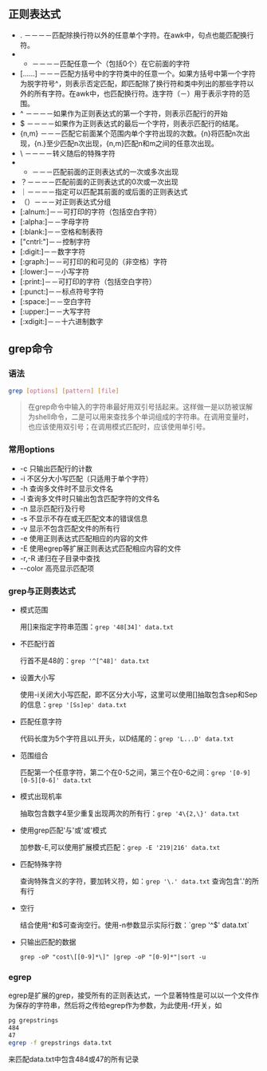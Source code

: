 ## 正则表达式

* . －－－－匹配除换行符以外的任意单个字符。在awk中，句点也能匹配换行符。
* * －－－－匹配任意一个（包括0个）在它前面的字符
* [……] －－－匹配方括号中的字符类中的任意一个。如果方括号中第一个字符为脱字符号^，则表示否定匹配，即匹配除了换行符和类中列出的那些字符以外的所有字符。在awk中，也匹配换行符。连字符（－）用于表示字符的范围。
* ^    －－－－如果作为正则表达式的第一个字符，则表示匹配行的开始
* $ －－－－如果作为正则表达式的最后一个字符，则表示匹配行的结尾。
* {n,m} －－－匹配它前面某个范围内单个字符出现的次数。{n}将匹配n次出现，{n.}至少匹配n次出现，{n,m}匹配n和m之间的任意次出现。
* \ －－－－转义随后的特殊字符
* + －－－匹配前面的正则表达式的一次或多次出现
* ？－－－－匹配前面的正则表达式的0次或一次出现
* ｜－－－－指定可以匹配其前面的或后面的正则表达式
* （）－－－对正则表达式分组
* [:alnum:]－－可打印的字符（包括空白字符）
* [:alpha:]－－字母字符
* [:blank:]－－空格和制表符
* ["cntrl:"]－－控制字符
* [:digit:]－－数字字符
* [:graph:]－－可打印的和可见的（非空格）字符
* [:lower:]－－小写字符
* [:print:]－－可打印的字符（包括空白字符）
* [:punct:]－－标点符号字符
* [:space:]－－空白字符
* [:upper:]－－大写字符
* [:xdigit:]－－十六进制数字

## grep命令

### 语法

```bash
grep [options] [pattern] [file]
```

> 在grep命令中输入的字符串最好用双引号括起来。这样做一是以防被误解为shell命令，二是可以用来查找多个单词组成的字符串。在调用变量时，也应该使用双引号；在调用模式匹配时，应该使用单引号。

### 常用options

* -c 只输出匹配行的计数
* -i 不区分大小写匹配（只适用于单个字符）
* -h 查询多文件时不显示文件名
* -l 查询多文件时只输出包含匹配字符的文件名
* -n 显示匹配行及行号
* -s 不显示不存在或无匹配文本的错误信息
* -v 显示不包含匹配文件的所有行
* -e 使用正则表达式匹配相应的内容的文件
* -E 使用egrep等扩展正则表达式匹配相应内容的文件
* -r,-R 递归在子目录中查找
* --color 高亮显示匹配项

### grep与正则表达式

* 模式范围

    用[]来指定字符串范围：`grep '48[34]' data.txt`

* 不匹配行首

    行首不是48的：`grep '^[^48]' data.txt`

* 设置大小写

    使用-i关闭大小写匹配，即不区分大小写，这里可以使用[]抽取包含sep和Sep的信息：`grep '[Ss]ep' data.txt`

* 匹配任意字符

    代码长度为5个字符且以L开头，以D结尾的：`grep 'L...D' data.txt`

* 范围组合

    匹配第一个任意字符，第二个在0-5之间，第三个在0-6之间：`grep '[0-9][0-5][0-6]' data.txt`

* 模式出现机率

    抽取包含数字4至少重复出现两次的所有行：`grep '4\{2,\}' data.txt`

* 使用grep匹配'与'或'或'模式

    加参数-E,可以使用扩展模式匹配：`grep -E '219|216' data.txt`

* 匹配特殊字符

    查询特殊含义的字符，要加转义符，如：`grep '\.' data.txt` 查询包含'.'的所有行

* 空行

    结合使用^和$可查询空行。使用-n参数显示实际行数：`grep '^$' data.txt`

* 只输出匹配的数据

    `grep -oP "cost\[[0-9]*\]" |grep -oP "[0-9]*"|sort -u`

### egrep

egrep是扩展的grep，接受所有的正则表达式，一个显著特性是可以以一个文件作为保存的字符串，然后将之传给egrep作为参数，为此使用-f开关，如

```bash
pg grepstrings
484
47
egrep -f grepstrings data.txt
```

来匹配data.txt中包含484或47的所有记录
